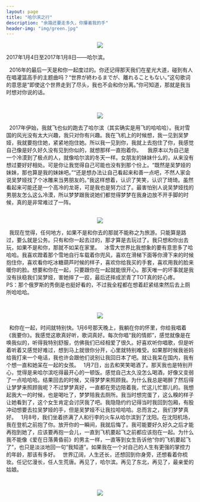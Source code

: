 ```yaml
---
layout: page
title: "哈尔滨之行"
description: "余路还要走多久，你攥着我的手"
header-img: "img/green.jpg"
---
```



<center>
    <p><img src="http://i1.piimg.com/567571/c312b5fecba2cdb8.jpg" align="center"></p>
</center>

2017年1月4日至2017年1月8日——哈尔滨。

   2016年的最后一天是和你一起度过的。你还记得那天我们在星光大道，碰到有人在唱灌篮高手的主题曲吗？“世界が終わるまでが、離れることもない。”这句歌词的意思是“即使这个世界走到了尽头，我也不会和你分离。”你可知道，那就是我当时想对你说的话。
   
<center>
    <p><img src="http://i1.piimg.com/567571/122277b6d5ea5a64.jpg" align="center"></p>
</center>
    2017年伊始，我就飞也似的跑去了哈尔滨（其实确实是用飞的哈哈哈）。我对雪国的风光没有太大兴趣，我只对你有兴趣。我在飞机上的时候想，我一见到吴梦娅，我就要抱住她，紧紧地抱住她。所以我一见到你，我就上去抱住了你，我感觉自己像是好久好久没有见到你似的，就想那样一直抱着你。
    我原本以为自己是一个冷漠到了极点的人，就像哈尔滨的冬天一样。女朋友的妹妹什么的，从来没有想过要好好相处。可是你让我觉得自己可能也没有到那个份上。“既然是吴梦娅的妹妹，那也算是我的妹妹吧。”“还是想办法让自己看起来和善一点吧，不然人家会说吴梦娅找了个冰雕来当男朋友的。”我这样想着，认识了笑笑，认识了琦琦。虽然看起来可能还是一个高冷的龙哥，可是我也是努力过了。最害怕别人说吴梦娅找的男朋友怎么这么冷漠，所以梦梦跟我说她们都觉得梦梦在我身边放不开手脚的时候，真的是非常难过了一阵。
    
<center>
    <p><img src="http://p1.bpimg.com/567571/74b5250b8cb845e6.jpg" align="center"></p>
</center>   

   我现在觉得，任何地方，如果不是和你去的那就不能称之为旅游。只能算是路过，要么就是公务。只有和你一起去过的，那才算是去玩过了。我只想和你出去玩，如果不是和你，那就不如呆在家里。
   冰雪大世界比我想象的要有意思多了哈哈哈。我喜欢蹬着那个雪地自行车载着你兜风，喜欢在滑梯下面等你滑下来的时候抱住你，喜欢看你吃冰糖葫芦时候的样子，喜欢你给我买的手套，喜欢用我的脸来暖你的脸。想要和你在一起，只要跟你在一起就能很开心。那天唯一的坏事就是我没有扶稳我们吴梦娅，害她摔了一跤，最后还摔成淤青了TOT真的好心疼。
   PS：那个俄罗斯的秀倒是也挺好看的，不过我全程都在想着赶紧结束然后去上厕所哈哈哈。

<center>
    <p><img src="http://p1.bpimg.com/567571/5258f1bab88d6777.jpg" align="center"></p>
</center> 

   和你在一起，时间就特别快。1月6号那天晚上，我躺在你的怀里，你给我唱着《我要你》。我感觉这歌真好听，歌词真好。每次你唱“我的情郎”，感觉就像是在唤我似的，听得我特别舒服，仿佛我们已经相爱了很久。好喜欢听你唱歌，但是听着听着又感觉好难过，想到马上就很你分开，心里就特别难受。如果那时候我爸妈给我打来一个电话，我也许会跟他们说别让我回日本了吧。就让我呆在国内，我有个想一直和她呆在一起的女孩。
   1月7日，出去和笑笑喝酒了。那天我也是特别开心，觉得是来哈尔滨吃得最开心的一顿饭。感觉自己太久没怎么喝酒，好像又变弱了一点哈哈哈。结果回去的时候，又得梦梦来照顾我。为什么我总是喝醉了然后得让梦梦来照顾我呢？不过梦梦真好，一直都在旁边陪着我，忙这儿忙那儿的。我想起我大一的时候，也是喝吐了，梦梦陪我去厕所。我当时想完蛋了，这么糗的样子让她看到了，这个女生肯定会讨厌我了吧。我隐隐约约记得当时我回到包厢，有股冲动想要去拉吴梦娅的手，但是吴梦娅不让我拉哈哈哈。总而言之，我们梦梦真好。
   1月8号，我们坐着挤满了人和行李的火车从哈尔滨到了沈阳。在沈阳机场，我在登机之前抱了你。放开你的一瞬间，我就后悔了。我可能要好久好久之后才能再抱到她了，应该要再抱一会儿，一直到飞机要起飞之前都应该抱在一起。为什么我不能像《爱在日落黄昏前》的男主一样，一直等到女生告诉他“你的飞机要起飞了”，也只是淡淡地回一句“我知道”。如果我在一个对自己的人生有更强的掌控力的年龄，那该有多好。
   世界辽阔，人生还长，还想回到你身旁，还想看着你梳妆。任记忆漫长，任人生荒唐。再见了，哈尔滨。再见了东北，再见了，最亲爱的姑娘。
<center>
    <p><img src="http://i1.piimg.com/567571/227a32d51ab5f3ed.jpg" align="center"></p>
</center>    
